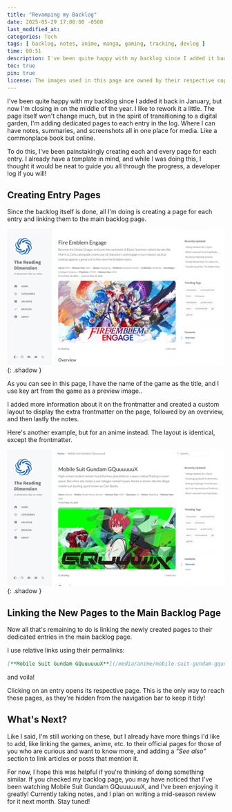 ```yaml
---
title: "Revamping my Backlog"
date: 2025-05-29 17:00:00 -0500
last_modified_at: 
categories: Tech
tags: [ backlog, notes, anime, manga, gaming, tracking, devlog ]
time: 00:51
description: I've been quite happy with my backlog since I added it back in January, but now I'm closing in on the middle of the year. I like to rework it a little. The page itself won't change much, but in the spirit of transitioning to a digital garden, I'm adding dedicated pages to each entry in the log. Where I can have notes, summaries, and screenshots all in one place for media. Like a commonplace book but online.
toc: true  
pin: true
license: The images used in this page are owned by their respective copyright owners. All rights reserved. 
---
```


I've been quite happy with my backlog since I added it back in January, but now I'm closing in on the middle of the year. I like to rework it a little. The page itself won't change much, but in the spirit of transitioning to a digital garden, I'm adding dedicated pages to each entry in the log. Where I can have notes, summaries, and screenshots all in one place for media. Like a commonplace book but online.

To do this, I've been painstakingly creating each and every page for each entry. I already have a template in mind, and while I was doing this, I thought it would be neat to guide you all through the progress, a developer log if you will!

## Creating Entry Pages

Since the backlog itself is done, all I'm doing is creating a page for each entry and linking them to the main backlog page.

![My Fire Emblem Engage Entry Page](/assets/images/2025-05-29-revamping-my-backlog/fire-emblem-engage-entry-page.png){: .shadow }

As you can see in this page, I have the name of the game as the title, and I use key art from the game as a preview image..

I added more information about it on the frontmatter and created a custom layout to display the extra frontmatter on the page, followed by an overview, and then lastly the notes.

Here's another example, but for an anime instead. The layout is identical, except the frontmatter.

![My entry page for the anime: Mobile Suit Gundam GQuuuuuuX](/assets/images/2025-05-29-revamping-my-backlog/mobile-suit-gundam-gquuuuuux-entry-page.png){: .shadow }

## Linking the New Pages to the Main Backlog Page

Now all that's remaining to do is linking the newly created pages to their dedicated entries in the main backlog page.

I use relative links using their permalinks:

```markdown
[**Mobile Suit Gundam GQuuuuuuX**](/media/anime/mobile-suit-gundam-gquuuuuux/)
```

and voila!

Clicking on an entry opens its respective page. This is the only way to reach these pages, as they're hidden from the navigation bar to keep it tidy!

## What's Next?

Like I said, I'm still working on these, but I already have more things I'd like to add, like linking the games, anime, etc. to their official pages for those of you who are curious and want to know more, and adding a *"See also"* section to link articles or posts that mention it.

For now, I hope this was helpful if you're thinking of doing something similar. If you checked my backlog page, you may have noticed that I've been watching Mobile Suit Gundam GQuuuuuuX, and I've been enjoying it greatly! Currently taking notes, and I plan on writing a mid-season review for it next month. Stay tuned!
